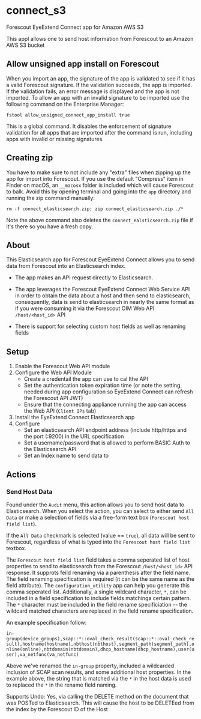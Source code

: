 
# connect_s3

Forescout EyeExtend Connect app for Amazon AWS S3

This appl allows one to send host information from Forescout to an Amazon AWS S3 bucket

## Allow unsigned app install on Forescout

When you import an app, the signature of the app is validated to see if it has a valid Forescout signature. If the validation succeeds, the app is imported. If the validation fails, an error message is displayed and the app is not imported. To allow an app with an invalid signature to be imported use the following command on the Enterprise Manager:

`fstool allow_unsigned_connect_app_install true`

This is a global command. It disables the enforcement of signature validation for all apps that are imported after the command is run, including apps with invalid or missing signatures.

## Creating zip

You have to make sure to not include any "extra" files when zipping up the app for import into Forescout. If you use the default "Compress" item in Finder on macOS, an `__macosx` folder is included which will cause Forescout to balk. Avoid this by opening terminal and going into the `app` directory and running the zip command manually:

`rm -f connect_elasticsearch.zip; zip connect_elasticsearch.zip ./*`

Note the above command also deletes the `connect_ealsticsearch.zip` file if it's there so you have a fresh copy.

## About

This Elasticsearch app for Forescout EyeExtend Connect allows you to send data from Forescout into an Elasticsearch index.

- The app makes an API request directly to Elasticsearch.

- The app leverages the Forescout EyeExtend Connect Web Service API in order to obtain the data about a host and then send to elasticsearch, consequently, data is send to elasticsearch in nearly the same format as if you were consuming it via the Forescout OIM Web API `/host/<host_id>` API

- There is support for selecting custom host fields as well as renaming fields

## Setup

 1. Enable the Forescout Web API module
 2. Configure the Web API Module
	 - Create a credentail the app can use to cal lthe API
	 - Set the authentication token expiration time (or note the setting, needed during app configuration so EyeExtend Connect can refresh the Forescout API JWT)
	 - Ensure that the connecting appliance running the app can access the Web API (`Client IPs` tab)
 3. Install the EyeExtend Connect Elasticsearch app
 4. Configure
	 - Set an elasticsearch API endpoint address (include http/https and the port (:9200) in the URL specification
	 - Set a username/password that is allowed to perform BASIC Auth to the Elasticsearch API
	 - Set an Index name to send data to

## Actions

### Send Host Data

Found under the `Audit` menu, this action allows you to send host data to Elasticsearch. When you select the action, you can select to either send `All Data` or make a selection of fields via a free-form text box (`Forescout host field list`).

  

If the `All Data` checkmark is selected (value == `true`), all data will be sent to Forescout, regardless of what is typed into the `Forescout host field list` textbox.

  

The `Forescout host field list` field takes a comma seperated list of host properties to send to elasticsearch from the Forescout `/host/<host_id>` API response. It supprots feild renaming via a parenthesis after the field name. The field renaming specification is required (it can be the same name as the field attribute). The `configuration_utility` app can help you generate this comma seperated list. Additionally, a single wildcard character, `*`, can be included in a field specification to include fields matchinga certain pattern. The `*` character must be included in the field rename specificiation -- the wildcard matched characters are replaced in the field rename specification.

  

An example specification follow:

  

`in-group(device_groups),scap::*::oval_check_result(scap::*::oval_check_result),hostname(hostname),nbthost(nbthost),segment_path(segment_path),online(online),nbtdomain(nbtdomain),dhcp_hostname(dhcp_hostname),user(user),va_netfunc(va_netfunc)`

  

Above we've renamed the `in-group` property, included a wildcarded inclusion of SCAP scan results, and some additional host properties. In the example above, the string that is matched via the `*` in the host data is used to replaced the `*` in the rename field naming.

  

Supports Undo: Yes, via calling the DELETE method on the document that was POSTed to Elasticsearch. This will cause the host to be DELETEed from the index by the Forescout ID of the Host